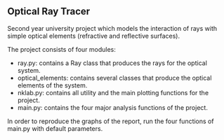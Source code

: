 ## Optical Ray Tracer

Second year university project which models the interaction of rays with simple optical elements (refractive and reflective surfaces).

The project consists of four modules:
* ray.py: contains a Ray class that produces the rays for the optical system.
* optical_elements: contains several classes that produce the optical elements of the system.
* nklab.py: contains all utility and the main plotting functions for the project.
* main.py: contains the four major analysis functions of the project.

In order to reproduce the graphs of the report, run the four functions of main.py
with default parameters.
